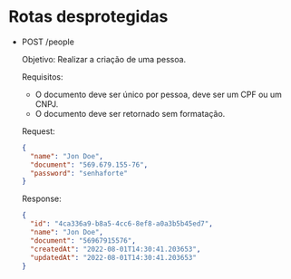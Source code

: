 # Rotas desprotegidas

  - POST /people

    Objetivo: Realizar a criação de uma pessoa.

    Requisitos:
      - O documento deve ser único por pessoa, deve ser um CPF ou um CNPJ.
      - O documento deve ser retornado sem formatação.

    Request:
    ```json
    {
      "name": "Jon Doe",
      "document": "569.679.155-76",
      "password": "senhaforte"
    }
    ```

    Response:
    ```json
    {
      "id": "4ca336a9-b8a5-4cc6-8ef8-a0a3b5b45ed7",
      "name": "Jon Doe",
      "document": "56967915576",
      "createdAt": "2022-08-01T14:30:41.203653",
      "updatedAt": "2022-08-01T14:30:41.203653"
    }
    ```
